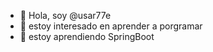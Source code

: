 - 👋 Hola, soy @usar77e
- 👀 estoy interesado en aprender a porgramar
- 🌱 estoy aprendiendo SpringBoot


<!---
usar77e/usar77e is a ✨ special ✨ repository because its `README.md` (this file) appears on your GitHub profile.
You can click the Preview link to take a look at your changes.
--->
